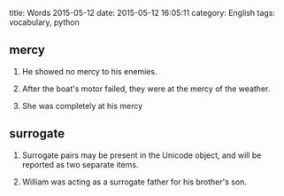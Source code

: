 title: Words 2015-05-12
date: 2015-05-12 16:05:11
category: English
tags: vocabulary, python

## mercy

1. He showed no mercy to his enemies.

2. After the boat's motor failed, they were at the mercy of the weather.

3. She was completely at his mercy

## surrogate

1. Surrogate pairs may be present in the Unicode object, and will be reported as two separate items.

2. William was acting as a surrogate father for his brother's son.
